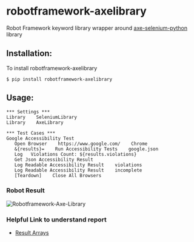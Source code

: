 # robotframework-axelibrary

Robot Framework keyword library wrapper around [axe-selenium-python](https://github.com/mozilla-services/axe-selenium-python) library

## Installation:

 To install robotframework-axelibrary
 ```
 $ pip install robotframework-axelibrary
 ```

## Usage:

 ```
*** Settings ***
Library    SeleniumLibrary
Library    AxeLibrary

*** Test Cases ***
Google Accessibility Test
    Open Browser    https://www.google.com/    Chrome
    &{results}=    Run Accessibility Tests    google.json
    Log   Violations Count: ${results.violations}
    Get Json Accessibility Result
    Log Readable Accessibility Result    violations
    Log Readable Accessibility Result    incomplete
    [Teardown]    Close All Browsers
 ```

### Robot Result

<img src="https://i.ibb.co/7QKFy0N/Robotframework-Axe-Library.png" alt="Robotframework-Axe-Library" border="0">

### Helpful Link to understand report

 - [Result Arrays](https://github.com/dequelabs/axe-core/blob/master/doc/API.md#result-arrays)